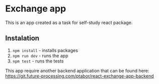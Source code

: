 # Exchange app

This is an app created as a task for self-study react package.

## Instalation
1. `npm install` - installs packages
2. `npm run dev` - runs the app
3. `npm test` - runs the tests

This app require another backend application that can be found here: https://git.future-processing.com/ptabor/react-exchange-app-backend